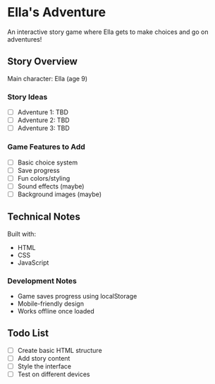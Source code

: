 # Ella's Adventure

An interactive story game where Ella gets to make choices and go on adventures!

## Story Overview

Main character: Ella (age 9)

### Story Ideas
- [ ] Adventure 1: TBD
- [ ] Adventure 2: TBD
- [ ] Adventure 3: TBD

### Game Features to Add
- [ ] Basic choice system
- [ ] Save progress
- [ ] Fun colors/styling
- [ ] Sound effects (maybe)
- [ ] Background images (maybe)

## Technical Notes

Built with:
- HTML
- CSS
- JavaScript

### Development Notes
- Game saves progress using localStorage
- Mobile-friendly design
- Works offline once loaded

## Todo List
- [ ] Create basic HTML structure
- [ ] Add story content
- [ ] Style the interface
- [ ] Test on different devices 